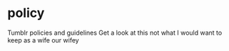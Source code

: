 # policy
Tumblr policies and guidelines
Get a look at this not what I would want to keep as a wife our wifey
